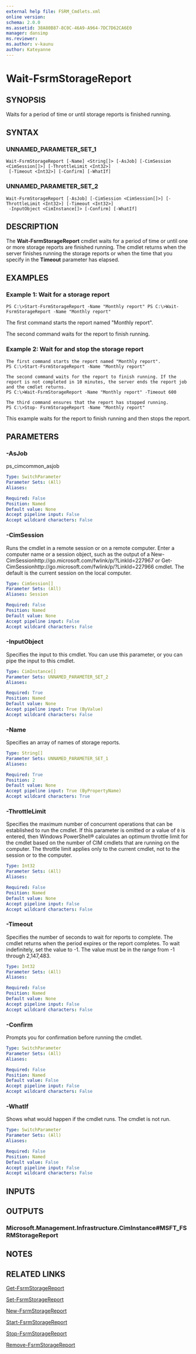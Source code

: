 ```yaml
---
external help file: FSRM_Cmdlets.xml
online version: 
schema: 2.0.0
ms.assetid: 38A80B87-8C0C-46A9-A964-7DC7D62CA6E0
manager: dansimp
ms.reviewer:
ms.author: v-kaunu
author: Kateyanne
---
```


# Wait-FsrmStorageReport

## SYNOPSIS
Waits for a period of time or until storage reports is finished running.

## SYNTAX

### UNNAMED_PARAMETER_SET_1
```
Wait-FsrmStorageReport [-Name] <String[]> [-AsJob] [-CimSession <CimSession[]>] [-ThrottleLimit <Int32>]
 [-Timeout <Int32>] [-Confirm] [-WhatIf]
```

### UNNAMED_PARAMETER_SET_2
```
Wait-FsrmStorageReport [-AsJob] [-CimSession <CimSession[]>] [-ThrottleLimit <Int32>] [-Timeout <Int32>]
 -InputObject <CimInstance[]> [-Confirm] [-WhatIf]
```

## DESCRIPTION
The **Wait-FsrmStorageReport** cmdlet waits for a period of time or until one or more storage reports are finished running.
The cmdlet returns when the server finishes running the storage reports or when the time that you specify in the **Timeout** parameter has elapsed.

## EXAMPLES

### Example 1: Wait for a storage report
```
PS C:\>Start-FsrmStorageReport -Name "Monthly report" PS C:\>Wait-FsrmStorageReport -Name "Monthly report"
```

The first command starts the report named "Monthly report".

The second command waits for the report to finish running.

### Example 2: Wait for and stop the storage report
```
The first command starts the report named "Monthly report".
PS C:\>Start-FsrmStorageReport -Name "Monthly report"

The second command waits for the report to finish running. If the report is not completed in 10 minutes, the server ends the report job and the cmdlet returns.
PS C:\>Wait-FsrmStorageReport -Name "Monthly report" -Timeout 600

The third command ensures that the report has stopped running.
PS C:\>Stop- FsrmStorageReport -Name "Monthly report"
```

This example waits for the report to finish running and then stops the report.

## PARAMETERS

### -AsJob
ps_cimcommon_asjob

```yaml
Type: SwitchParameter
Parameter Sets: (All)
Aliases: 

Required: False
Position: Named
Default value: None
Accept pipeline input: False
Accept wildcard characters: False
```

### -CimSession
Runs the cmdlet in a remote session or on a remote computer.
Enter a computer name or a session object, such as the output of a New-CimSessionhttp://go.microsoft.com/fwlink/p/?LinkId=227967 or Get-CimSessionhttp://go.microsoft.com/fwlink/p/?LinkId=227966 cmdlet.
The default is the current session on the local computer.

```yaml
Type: CimSession[]
Parameter Sets: (All)
Aliases: Session

Required: False
Position: Named
Default value: None
Accept pipeline input: False
Accept wildcard characters: False
```

### -InputObject
Specifies the input to this cmdlet.
You can use this parameter, or you can pipe the input to this cmdlet.

```yaml
Type: CimInstance[]
Parameter Sets: UNNAMED_PARAMETER_SET_2
Aliases: 

Required: True
Position: Named
Default value: None
Accept pipeline input: True (ByValue)
Accept wildcard characters: False
```

### -Name
Specifies an array of names of storage reports.

```yaml
Type: String[]
Parameter Sets: UNNAMED_PARAMETER_SET_1
Aliases: 

Required: True
Position: 2
Default value: None
Accept pipeline input: True (ByPropertyName)
Accept wildcard characters: True
```

### -ThrottleLimit
Specifies the maximum number of concurrent operations that can be established to run the cmdlet.
If this parameter is omitted or a value of `0` is entered, then Windows PowerShell® calculates an optimum throttle limit for the cmdlet based on the number of CIM cmdlets that are running on the computer.
The throttle limit applies only to the current cmdlet, not to the session or to the computer.

```yaml
Type: Int32
Parameter Sets: (All)
Aliases: 

Required: False
Position: Named
Default value: None
Accept pipeline input: False
Accept wildcard characters: False
```

### -Timeout
Specifies the number of seconds to wait for reports to complete.
The cmdlet returns when the period expires or the report completes.
To wait indefinitely, set the value to -1.
The value must be in the range from -1 through 2,147,483.

```yaml
Type: Int32
Parameter Sets: (All)
Aliases: 

Required: False
Position: Named
Default value: None
Accept pipeline input: False
Accept wildcard characters: False
```

### -Confirm
Prompts you for confirmation before running the cmdlet.

```yaml
Type: SwitchParameter
Parameter Sets: (All)
Aliases: 

Required: False
Position: Named
Default value: False
Accept pipeline input: False
Accept wildcard characters: False
```

### -WhatIf
Shows what would happen if the cmdlet runs.
The cmdlet is not run.

```yaml
Type: SwitchParameter
Parameter Sets: (All)
Aliases: 

Required: False
Position: Named
Default value: False
Accept pipeline input: False
Accept wildcard characters: False
```

## INPUTS

## OUTPUTS

### Microsoft.Management.Infrastructure.CimInstance#MSFT_FSRMStorageReport

## NOTES

## RELATED LINKS

[Get-FsrmStorageReport](./Get-FsrmStorageReport.md)

[Set-FsrmStorageReport](./Set-FsrmStorageReport.md)

[New-FsrmStorageReport](./New-FsrmStorageReport.md)

[Start-FsrmStorageReport](./Start-FsrmStorageReport.md)

[Stop-FsrmStorageReport](./Stop-FsrmStorageReport.md)

[Remove-FsrmStorageReport](./Remove-FsrmStorageReport.md)

